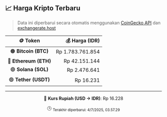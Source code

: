 

<!-- HARGA_KRIPTO -->
## 📈 Harga Kripto Terbaru

> Data ini diperbarui secara otomatis menggunakan [CoinGecko API](https://www.coingecko.com/) dan [exchangerate.host](https://exchangerate.host/)

<div align="center">

| 🪙 Token | 💰 Harga (IDR) |
|:------:|---------------:|
| 🟠 **Bitcoin (BTC)**   | Rp 1.783.761.854 |
| 🔵 **Ethereum (ETH)**  | Rp 42.151.144 |
| 🟣 **Solana (SOL)**    | Rp 2.476.641 |
| 🟢 **Tether (USDT)**   | Rp 16.231 |

---

💱 **Kurs Rupiah (USD → IDR)**: Rp 16.228

🕒 <sub>Terakhir diperbarui: 4/7/2025, 03.57.29</sub>

</div>
<!-- /HARGA_KRIPTO -->